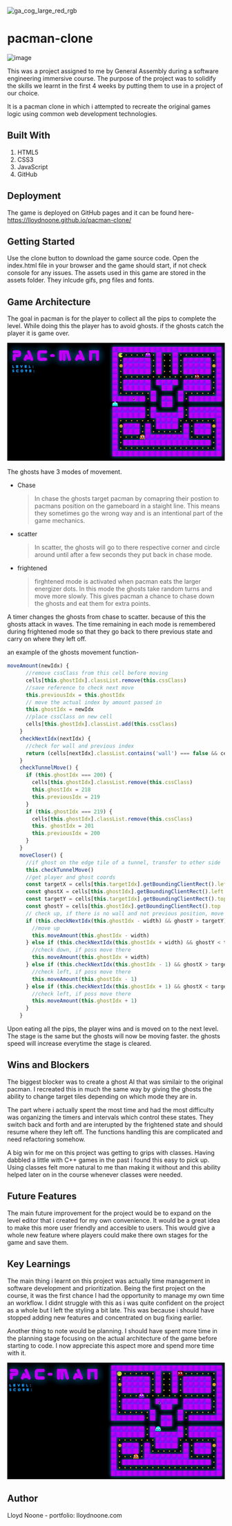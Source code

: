 ![ga_cog_large_red_rgb](https://cloud.githubusercontent.com/assets/40461/8183776/469f976e-1432-11e5-8199-6ac91363302b.png)

# pacman-clone

![image](https://user-images.githubusercontent.com/49749612/65820099-0528ce00-e21d-11e9-8ff8-f82e195a6171.png)

This was a project assigned to me by General Assembly during a software engineering immersive course. The purpose of the project was to solidify the skills we learnt in the first 4 weeks by putting them to use in a project of our choice.

It is a pacman clone in which i attempted to recreate the original games logic using common web development technologies.

## Built With

1. HTML5
2. CSS3
3. JavaScript
4. GitHub

## Deployment

The game is deployed on GitHub pages and it can be found here- https://lloydnoone.github.io/pacman-clone/

## Getting Started

Use the clone button to download the game source code. Open the index.html file in your browser and the game should start, if not check console for any issues. The assets used in this game are stored in the assets folder. They inlcude gifs, png files and fonts.

## Game Architecture

The goal in pacman is for the player to collect all the pips to complete the level. While doing this the player has to avoid ghosts. if the ghosts catch the player it is game over.

![](ezgif.com-video-to-gif.gif)

The ghosts have 3 modes of movement. 

* Chase
  > In chase the ghosts target pacman by comapring their postion to pacmans position on the gameboard in a staight line. This means they sometimes go the wrong way and is an intentional part of the game mechanics.
  
* scatter
  > In scatter, the ghosts will go to there respective corner and circle around until after a few seconds they put back in chase mode.
  
* frightened 
  > firghtened mode is activated when pacman eats the larger energizer dots. In this mode the ghosts take random turns and      move more slowly. This gives pacman a chance to chase down the ghosts and eat them for extra points.
  
A timer changes the ghosts from chase to scatter. because of this the ghosts attack in waves. The time remaining in each mode is remembered during frightened mode so that they go back to there previous state and carry on where they left off.

an example of the ghosts movement function-

```javascript
moveAmount(newIdx) {
      //remove cssClass from this cell before moving
      cells[this.ghostIdx].classList.remove(this.cssClass)
      //save reference to check next move
      this.previousIdx = this.ghostIdx
      // move the actual index by amount passed in
      this.ghostIdx = newIdx
      //place cssClass on new cell
      cells[this.ghostIdx].classList.add(this.cssClass)
    }
    checkNextIdx(nextIdx) {
      //check for wall and previous index
      return (cells[nextIdx].classList.contains('wall') === false && cells.indexOf(cells[nextIdx]) !== this.previousIdx)
    }
    checkTunnelMove() {
      if (this.ghostIdx === 200) {
        cells[this.ghostIdx].classList.remove(this.cssClass)
        this.ghostIdx = 218
        this.previousIdx = 219
      }
      if (this.ghostIdx === 219) {
        cells[this.ghostIdx].classList.remove(this.cssClass)
        this. ghostIdx = 201
        this.previousIdx = 200
      }
    }
    moveCloser() {
      //if ghost on the edge tile of a tunnel, transfer to other side
      this.checkTunnelMove()
      //get player and ghost coords
      const targetX = cells[this.targetIdx].getBoundingClientRect().left
      const ghostX = cells[this.ghostIdx].getBoundingClientRect().left
      const targetY = cells[this.targetIdx].getBoundingClientRect().top
      const ghostY = cells[this.ghostIdx].getBoundingClientRect().top
      // check up, if there is no wall and not previous position, move there
      if (this.checkNextIdx(this.ghostIdx - width) && ghostY > targetY) {
        //move up
        this.moveAmount(this.ghostIdx - width)
      } else if (this.checkNextIdx(this.ghostIdx + width) && ghostY < targetY) {
        //check down, if poss move there
        this.moveAmount(this.ghostIdx + width)
      } else if (this.checkNextIdx(this.ghostIdx - 1) && ghostX > targetX) {
        //check left, if poss move there
        this.moveAmount(this.ghostIdx - 1)
      } else if (this.checkNextIdx(this.ghostIdx + 1) && ghostX < targetX) {
        //check left, if poss move there
        this.moveAmount(this.ghostIdx + 1)
      }
    }
```

Upon eating all the pips, the player wins and is moved on to the next level. The stage is the same but the ghosts will now be moving faster. the ghosts speed will increase everytime the stage is cleared. 

## Wins and Blockers

The biggest blocker was  to create a ghost AI that was similair to the original pacman. I recreated this in much the same way by giving the ghosts the ability to change target tiles depending on which mode they are in. 

The part where i actually spent the most time and had the most difficulty was organizing the timers and intervals which control these states. They switch back and forth and are interupted by the frightened state and should resume where they left off. The functions handling this are complicated and need refactoring somehow.

A big win for me on this project was getting to grips with classes. Having dabbled a little with C++ games in the past i found this easy to pick up. Using classes felt more natural to me than making it without and this ability helped later on in the course whenever classes were needed.

## Future Features

The main future improvement for the project would be to expand on the level editor that i created for my own convenience. It would be a great idea to make this more user friendly and accesible to users. This would give a whole new feature where players could make there own stages for the game and save them.

## Key Learnings

The main thing i learnt on this project was actually time management in software development and prioritization. Being the first project on the course, it was the first chance I had the opportunity to manage my own time an workflow. I didnt struggle with this as i was quite confident on the project as a whole but I left the styling a bit late. This was because i should have stopped adding new features and concentrated on bug fixing earlier.

Another thing to note would be planning. I should have spent more time in the planning stage focusing on the actual architecture of the game before starting to code. I now appreciate this aspect more and spend more time with it.

![](leveleditor.gif)

## Author 

Lloyd Noone - portfolio: lloydnoone.com
